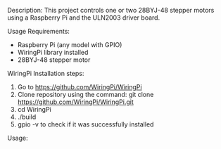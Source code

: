 Description:
This project controls one or two 28BYJ-48 stepper motors using a Raspberry Pi and the ULN2003 driver board.

Usage Requirements:
- Raspberry Pi (any model with GPIO)
- WiringPi library installed
- 28BYJ-48 stepper motor

WiringPi Installation steps:
1. Go to https://github.com/WiringPi/WiringPi
2. Clone repository using the command:  git clone https://github.com/WiringPi/WiringPi.git
3. cd WiringPi
4. ./build
5. gpio -v to check if it was successfully installed

Usage:
